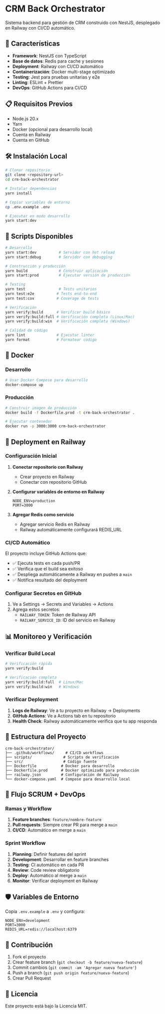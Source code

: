 # CRM Back Orchestrator

Sistema backend para gestión de CRM construido con NestJS, desplegado en Railway con CI/CD automático.

## 🚀 Características







- **Framework**: NestJS con TypeScript
- **Base de datos**: Redis para cache y sesiones
- **Deployment**: Railway con CI/CD automático
- **Containerización**: Docker multi-stage optimizado
- **Testing**: Jest para pruebas unitarias y e2e
- **Linting**: ESLint + Prettier
- **DevOps**: GitHub Actions para CI/CD

## 📋 Requisitos Previos

- Node.js 20.x
- Yarn
- Docker (opcional para desarrollo local)
- Cuenta en Railway
- Cuenta en GitHub

## 🛠️ Instalación Local

```bash
# Clonar repositorio
git clone <repository-url>
cd crm-back-orchestrator

# Instalar dependencias
yarn install

# Copiar variables de entorno
cp .env.example .env

# Ejecutar en modo desarrollo
yarn start:dev
```

## 🔧 Scripts Disponibles

```bash
# Desarrollo
yarn start:dev          # Servidor con hot reload
yarn start:debug        # Servidor con debugging

# Construcción y producción
yarn build              # Construir aplicación
yarn start:prod         # Ejecutar versión de producción

# Testing
yarn test               # Tests unitarios
yarn test:e2e          # Tests end-to-end
yarn test:cov          # Coverage de tests

# Verificación
yarn verify:build      # Verificar build básico
yarn verify:build:full # Verificación completa (Linux/Mac)
yarn verify:build:win  # Verificación completa (Windows)

# Calidad de código
yarn lint              # Ejecutar linter
yarn format            # Formatear código
```

## 🐳 Docker

### Desarrollo

```bash
# Usar Docker Compose para desarrollo
docker-compose up
```

### Producción

```bash
# Construir imagen de producción
docker build -f Dockerfile.prod -t crm-back-orchestrator .

# Ejecutar contenedor
docker run -p 3000:3000 crm-back-orchestrator
```

## 🚀 Deployment en Railway

### Configuración Inicial

1. **Conectar repositorio con Railway**
   - Crear proyecto en Railway
   - Conectar con repositorio GitHub

2. **Configurar variables de entorno en Railway**
   ```
   NODE_ENV=production
   PORT=3000
   ```

3. **Agregar Redis como servicio**
   - Agregar servicio Redis en Railway
   - Railway automáticamente configurará REDIS_URL

### CI/CD Automático

El proyecto incluye GitHub Actions que:
- ✅ Ejecuta tests en cada push/PR
- ✅ Verifica que el build sea exitoso
- ✅ Despliega automáticamente a Railway en pushes a `main`
- ✅ Notifica resultado del deployment

### Configurar Secretos en GitHub

1. Ve a Settings → Secrets and Variables → Actions
2. Agrega estos secretos:
   - `RAILWAY_TOKEN`: Token de Railway API
   - `RAILWAY_SERVICE_ID`: ID del servicio en Railway

## 📊 Monitoreo y Verificación

### Verificar Build Local

```bash
# Verificación rápida
yarn verify:build

# Verificación completa
yarn verify:build:full  # Linux/Mac
yarn verify:build:win   # Windows
```

### Verificar Deployment

1. **Logs de Railway**: Ve a tu proyecto en Railway → Deployments
2. **GitHub Actions**: Ve a Actions tab en tu repositorio
3. **Health Check**: Railway automáticamente verifica que tu app responda

## 📁 Estructura del Proyecto

```
crm-back-orchestrator/
├── .github/workflows/     # CI/CD workflows
├── scripts/              # Scripts de verificación
├── src/                  # Código fuente
├── Dockerfile           # Docker para desarrollo
├── Dockerfile.prod      # Docker optimizado para producción
├── railway.json         # Configuración de Railway
└── docker-compose.yaml  # Compose para desarrollo local
```

## 🔄 Flujo SCRUM + DevOps

### Ramas y Workflow

1. **Feature branches**: `feature/nombre-feature`
2. **Pull requests**: Siempre crear PR para merge a `main`
3. **CI/CD**: Automático en merge a `main`

### Sprint Workflow

1. **Planning**: Definir features del sprint
2. **Development**: Desarrollar en feature branches
3. **Testing**: CI automático en cada PR
4. **Review**: Code review obligatorio
5. **Deploy**: Automático al merge a `main`
6. **Monitor**: Verificar deployment en Railway

## 🛡️ Variables de Entorno

Copia `.env.example` a `.env` y configura:

```env
NODE_ENV=development
PORT=3000
REDIS_URL=redis://localhost:6379
```

## 📝 Contribución

1. Fork el proyecto
2. Crear feature branch (`git checkout -b feature/nueva-feature`)
3. Commit cambios (`git commit -am 'Agregar nueva feature'`)
4. Push a branch (`git push origin feature/nueva-feature`)
5. Crear Pull Request

## 📄 Licencia

Este proyecto está bajo la Licencia MIT.
